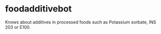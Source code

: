 # foodadditivebot
Knows about additives in processed foods such as Potassium sorbate, INS 203 or E100.

